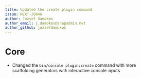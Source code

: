 ```yaml
---
title: Updated the create plugin command
issue: NEXT-30846
author: Jozsef Damokos
author_email: j.damokos@snapadmin.net
author_github: jozsefdamokos
---
```

# Core
* Changed the `bin/console plugin:create` command with more scaffolding generators with interactive console inputs
